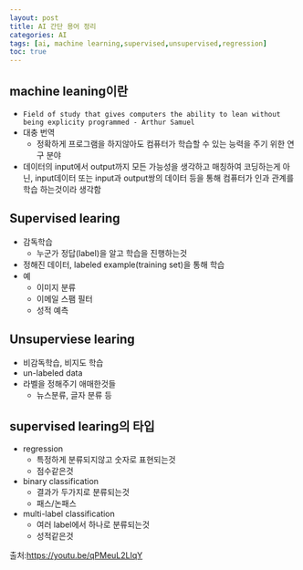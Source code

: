 ```yaml
---
layout: post
title: AI 간단 용어 정리
categories: AI
tags: [ai, machine learning,supervised,unsupervised,regression]
toc: true
---
```


## machine leaning이란
- `Field of study that gives computers the ability to lean without being explicity programmed - Arthur Samuel`
- 대충 번역
   - 정확하게 프로그램을 하지않아도 컴퓨터가 학습할 수 있는 능력을 주기 위한 연구 분야
- 데이터의 input에서 output까지 모든 가능성을 생각하고 매칭하여 코딩하는게 아닌, input데이터 또는 input과 output쌍의 데이터 등을 통해 컴퓨터가 인과 관계를 학습 하는것이라 생각함

## Supervised learing
- 감독학습
   - 누군가 정답(label)을 알고 학습을 진행하는것
- 정해진 데이터, labeled example(training set)을 통해 학습
- 예 
   - 이미지 분류
   - 이메일 스팸 필터
   - 성적 예측

## Unsuperviese learing
- 비감독학습, 비지도 학습
- un-labeled data
- 라벨을 정해주기 애매한것들
   - 뉴스분류, 글자 분류 등

## supervised learing의 타입
- regression
   - 특정하게 분류되지않고 숫자로 표현되는것
   - 점수같은것
- binary classification
   - 결과가 두가지로 분류되는것
   - 패스/논패스
- multi-label classification
   - 여러 label에서 하나로 분류되는것
   - 성적같은것


출처:https://youtu.be/qPMeuL2LIqY



